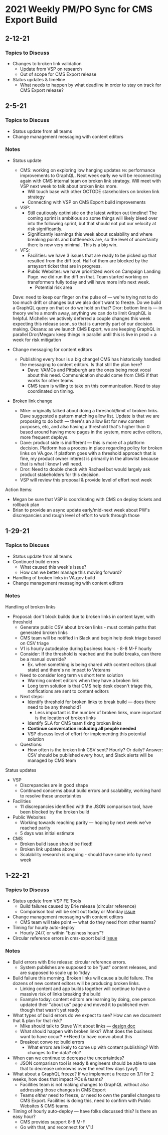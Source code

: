 # 2021 Weekly PM/PO Sync for CMS Export Build

## 2-12-21

### Topics to Discuss
* Changes to broken link validation
   * Update from VSP on research
   * Out of scope for CMS Export release
* Status updates & timeline
   * What needs to happen by what deadline in order to stay on track for CMS Export release?

## 2-5-21

### Topics to Discuss
* Status update from all teams
* Change management messaging with content editors

### Notes
* Status update 
   * CMS: working on exploring low hanging updates re: performance improvements to GraphQL. Next week early we will be reconnecting again with CMS internal team on broken link strategy. Will meet with VSP next week to talk about broken links more.
      * Will touch base with other OCTODE stakeholders on broken link strategy 
      * Connecting with VSP on CMS Export build improvements 
   * VSP:
      * Still cautiously optimistic on the latest written out timeline! The coming sprint is ambitious so some things will likely bleed over into the following sprint, but that should not put our velocity at risk significantly. 
      * Significantly learnings this week about scalability and where breaking points and bottlenecks are, so the level of uncertainty there is now very minimal. This is a big win.
   * VFS: 
      * Facilities: we have 3 issues that are ready to be picked up that resulted from the diff tool. Half of them are blocked by the arraysort ticket that are in progress. 
      * Public Websites: we have prioritized work on Campaign Landing Page. we did run the diff on that. Team started working on transformers fully today and will have more info next week. 
         * Potential risk area
   
   Dave: need to keep our finger on the pulse of — we're trying not to do too much drift or changes but we also don't want to freeze. Do we build a GraphQL query on that or do we hold on that? 
   Dror: bottom line is — in theory we're a month away, anything we can do to limit GraphQL is helpful. 
   Michelle: we actively deferred a couple changes this week expecting this release soon, so that is currently part of our decision making. 
   Oksana: as we launch CMS Export, we are keeping GraphQL in parallel 
   Dror/Megan: keep things in parallel until this is live in prod + a week for risk mitigation
   
* Change messaging for content editors
   * Publishing every hour is a big change! CMS has historically handled the messaging to content editors. Is that still the plan here? 
      * Dave: VAMCs and Pittsburgh are the ones being most vocal about this need. Communication should come from CMS if that works for other teams.
      * CMS team is willing to take on this communication. Need to stay coordinated on timing. 
* Broken link change 
   * Mike: originally talked about doing a threshold/limit of broken links. Dave suggested a pattern matching allow list. Update is that we are proposing to do both — there's an allow list for new content purposes, etc, and also having a threshold that's higher than 0 based around having more pages in the system, more active editors, more frequent deploys. 
   * Dave: product side is indifferent — this is more of a platform decision. Platform has a process in place regarding policy for broken links on VA.gov. If platform goes with a threshold approach that is fine, my product owner interest is primarily in the allowlist because that is what I know I will need.
   * Dror: Need to double check with Rachael but would largely ask product stakeholders for this decision.
   * VSP will review this proposal & provide level of effort next week 
   
Action Items: 
* Megan be sure that VSP is coordinating with CMS on deploy tickets and rollback plan
* Brian to provide an async update early/mid-next week about PW's discrepancies and rough level of effort to work through those

## 1-29-21

### Topics to Discuss
* Status update from all teams
* Continued build errors
   * What caused this week's issue? 
   * How can we better manage this moving forward?
* Handling of broken links in VA.gov build
* Change management messaging with content editors

### Notes

Handling of broken links
* Proposal: don't block builds due to broken links in content layer, with threshold 
   * Generate public CSV about broken links - must contain paths that generated broken links
   * CMS team will be notified in Slack and begin help desk triage based on CSV triage
   * V1 is hourly autodeploy during business hours - 8-8 M-F hourly
   * Consider: If the threshold is reached and the build breaks, can there be a manual override?
      * Ex. when something is being shared with content editors (dual state) and there's no impact to Veterans
   * Need to consider long term vs short term solution
      * Warning content editors when they have a broken link 
      * Long term solution is that CMS help desk doesn't triage this, notifications are sent to content editors 
   * Next steps: 
      * Identify threshold for broken links to break build — does there need to be any threshold? 
         * Less important is the number of broken links, more important is the location of broken links
      * Identify SLA for CMS team fixing broken links
      * **Continue conversation including all people needed**
      * VSP discuss level of effort for implementing this potential solution
   * Questions: 
      * How often is the broken link CSV sent? Hourly? Or daily? Answer: CSV should be published every hour, and Slack alerts will be managed by CMS team 
      
Status updates
* VSP
   * Discrepancies are in good shape
   * Continued concerns about build errors and scalability, working hard to resolve these uncertainties
* Facilities
   * 11 discrepancies identified with the JSON comparison tool, have been blocked by the broken build
* Public Websites
   * Working towards reaching parity — hoping by next week we've reached parity
   * 5 days was initial estimate 
* CMS
   * Broken build issue should be fixed!
   * Broken link updates above
   * Scalability research is ongoing - should have some info by next week
      

## 1-22-21

### Topics to Discuss
* Status update from VSP FE Tools
   * Build failures caused by Erie release (circular reference)
   * Comparison tool will be sent out today or Monday [issue](https://app.zenhub.com/workspaces/vsp---frontend-tools-5fc9325744944e0015ed1861/issues/department-of-veterans-affairs/va.gov-team/13762)
* Change management messaging with content editors
   * CMS team will take point — what do they need from other teams?
* Timing for hourly auto-deploy
   * Hourly 24/7, or within "business hours"?
* Circular reference errors in cms-export build [issue](https://app.zenhub.com/workspaces/vsp---frontend-tools-5fc9325744944e0015ed1861/issues/department-of-veterans-affairs/va.gov-team/13762)

### Notes

* Build errors with Erie release: circular reference errors.
   * System publishes are supposed to be "just" content releases, and are supposed to scale up to 1/day
* Build failure this morning. Broken links will cause a build failure. The dozens of new content editors will be producing broken links. 
   * Linking content and app builds together will continue to have a massive risk of links breaking the build
   * Example today: content editors are learning by doing, one person updated their "about us" page and moved it to published even though that wasn't yet ready 
* What types of build errors do we expect to see? How can we document that & plan for that risk? 
   * Mike should talk to Steve Wirt about links — [design doc](https://github.com/department-of-veterans-affairs/va.gov-team/blob/7785e85e3c68452857ec510ed5d2cb22bbd5f6cc/platform/engineering/design-docs/2020-09-27-broken-links.md)
   * What should happen with broken links? What does the business want to have occur? **Need to have convo about this
   * Breakout convo re: build errors
      * What errors are likely to come up with content publishing? With changes to the data? etc? 
* When can we continue to decrease the uncertainties? 
   * JSON comparison tool is ready & engineers should be able to use that to decrease unknowns over the next few days (yay!)
* What about a GraphQL freeze? If we implement a freeze on 3/1 for 2 weeks, how does that impact POs & teams? 
   * Facilities team is not making changes to GraphQL without also addressing those changes in CMS Export
   * Teams _either_ need to freeze, _or_ need to own the parallel changes to CMS Export. Facilities is doing this, need to confirm with Public Websites & CMS teams. 
* Timing of hourly auto-deploy — have folks discussed this? Is there an easy hour? 
   * CMS provides support 8-8 M-F 
   * Go with that, and reconnect for V1.1 
